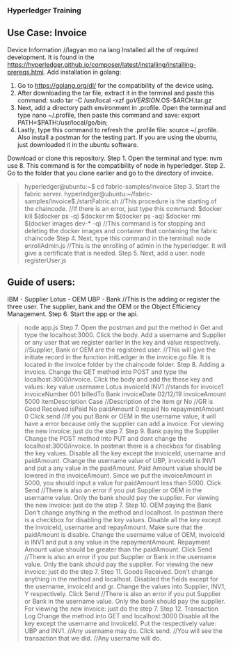 ###  Hyperledger Training
## Use Case: Invoice

Device Information
//lagyan mo na lang
Installed all the of required development. It is found in the https://hyperledger.github.io/composer/latest/installing/installing-prereqs.html.
Add installation in golang:
1. Go to https://golang.org/dl/ for the compatibility of the device using.
2. After downloading the tar file, extract it in the terminal and paste this command: sudo tar -C /usr/local -xzf go$VERSION.$OS-$ARCH.tar.gz
3. Next, add a directory path environment in .profile. Open the terminal and type nano ~/.profile, then paste this command and save: export PATH=$PATH:/usr/local/go/bin;
4. Lastly, type this command to refresh the .profile file: source ~/.profile.
Also install a postman for the testing part. If you are using the ubuntu, just downloaded it in the ubuntu software.


Download or clone this repository.
Step 1. Open the terminal and type: nvm use 8. This command is for the compatibility of node in hyperledger.
Step 2. Go to the folder that you clone earlier and go to the directory of invoice.
> hyperledger@ubuntu:~$ cd fabric-samples/invoice
Step 3. Start the fabric server.
> hyperledger@ubuntu:~/fabric-samples/invoice$./startFabric.sh
//This procedure is the starting of the chaincode.
//If there is an error, just type this command:
> $docker kill $(docker ps -q)
> $docker rm $(docker ps -aq)
> $docker rmi $(docker images dev-* -q)
//This command is for stopping and deleting the docker images and container that containing the fabric chaincode
Step 4. Next, type this command in the terminal:
> node enrollAdmin.js
//This is the enrolling of admin in the hyperledger. It will give a certificate that is needed.
Step 5. Next, add a user.
> node registerUser.js


## Guide of users:
IBM - Supplier
Lotus - OEM
UBP - Bank
//This is the adding or register the three user. The supplier, bank and the OEM or the Object Efficiency Management.
Step 6. Start the app or the api.
> node app.js
Step 7. Open the postman and put the method in Get and type the localhost:3000. Click the body. Add a username and Supplier or any user that we register earlier in the key and value respectively.
//Supplier, Bank or OEM are the registered user.
//This will give the initiate record in the function initLedger in the invoice.go file. It is located in the invoice folder by the chaincode folder.
Step 8. Adding a invoice.
> Change the GET method into POST and type the localhost:3000/invoice.
> Click the body and add the these key and values:
key         value
username        Lotus
invoiceId       INV1 //stands for invoice1
invoiceNumber       001
billedTo        Bank
invoiceDate     02/12/19
invoiceAmount       5000
itemDescription     Case //Description of the item
gr          No //GR is Good Received
isPaid          No
paidAmount      0
repaid          No
repaymentAmount     0
> Click send
//If you put Bank or OEM in the username value, it will have a error because only the supplier can add a invoice.
For viewing the new invoice: just do the step 7.
Step 9. Bank paying the Supplier
> Change the POST method into PUT and dont change the localhost:3000/invoice.
> In postman there is a checkbox for disabling the key values. Disable all the key except the invoiceId, username and paidAmount.
> Change the username value of UBP, invoiceId is INV1 and put a any value in the paidAmount. Paid Amount value should be lowered in the invoiceAmount. Since we put the invoiceAmount in 5000, you should input a value for paidAmount less than 5000.
> Click Send
//There is also an error if you put Supplier or OEM in the username value. Only the bank should pay the supplier.
For viewing the new invoice: just do the step 7.
Step 10. OEM paying the Bank
> Don't change anything in the method and localhost.
> In postman there is a checkbox for disabling the key values. Disable all the key except the invoiceId, username and repayAmount. Make sure that the paidAmount is disable.
> Change the username value of OEM, invoiceId is INV1 and put a any value in the repaymentAmount. Repayment Amount value should be greater than the paidAmount.
> Click Send
//There is also an error if you put Supplier or Bank in the username value. Only the bank should pay the supplier.
For viewing the new invoice: just do the step 7.
Step 11. Goods Received.
> Don't change anything in the method and localhost.
> Disabled the fields except for the username, invoiceId and gr.
> Change the values into Supplier, INV1, Y respectively.
> Click Send
//There is also an error if you put Supplier or Bank in the username value. Only the bank should pay the supplier.
For viewing the new invoice: just do the step 7.
Step 12. Transaction Log
> Change the method into GET and localhost:3000
> Disable all the key except the username and invoiceId.
> Put the respectively value: UBP and INV1.
//Any username may do.
> Click send.
//You will see the transaction that we did.
//Any username will do.
